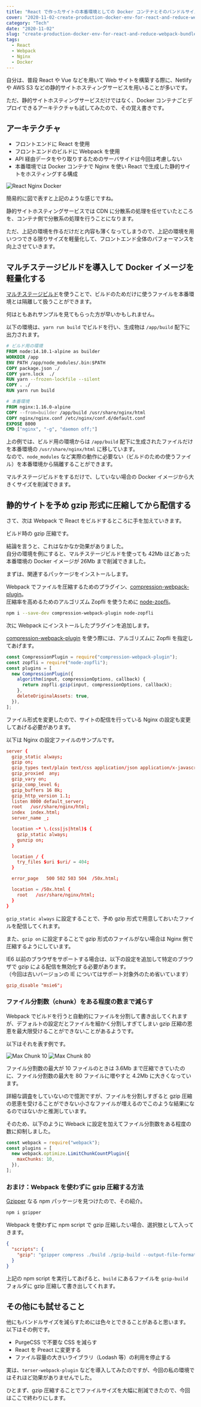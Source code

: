 ```yaml
---
title: "React で作ったサイトの本番環境としての Docker コンテナとそのバンドルサイズ削減のお話"
cover: "2020-11-02-create-production-docker-env-for-react-and-reduce-webpack-bundle-size/header.png"
category: "Tech"
date: "2020-11-02"
slug: "create-production-docker-env-for-react-and-reduce-webpack-bundle-size"
tags:
  - React
  - Webpack
  - Nginx
  - Docker
---
```


自分は、普段 React や Vue などを用いて Web サイトを構築する際に、Netlify や AWS S3 などの静的サイトホスティングサービスを用いることが多いです。

ただ、静的サイトホスティングサービスだけではなく、Docker コンテナごとデプロイできるアーキテクチャも試してみたので、その覚え書きです。

## アーキテクチャ

- フロントエンドに React を使用
- フロントエンドのビルドに Webpack を使用
- API 経由データをやり取りするためのサーバサイドは今回は考慮しない
- 本番環境では Docker コンテナで Nginx を使い React で生成した静的サイトをホスティングする構成

![React Nginx Docker](./React_Nginx_Docker.png)

簡易的に図で表すと上記のような感じですね。

静的サイトホスティングサービスでは CDN に分散系の処理を任せていたところを、コンテナ側で分散系の処理を行うことになります。

ただ、上記の環境を作るだけだと内容も薄くなってしまうので、上記の環境を用いつつできる限りサイズを軽量化して、フロントエンド全体のパフォーマンスを向上させていきます。

## マルチステージビルドを導入して Docker イメージを軽量化する

[マルチステージビルド](https://matsuand.github.io/docs.docker.jp.onthefly/develop/develop-images/multistage-build/)を使うことで、ビルドのためだけに使うファイルを本番環境とは隔離して扱うことができます。

何はともあれサンプルを見てもらった方が早いかもしれません。

以下の環境は、`yarn run build` でビルドを行い、生成物は `/app/build` 配下に出力されます。

```Dockerfile
# ビルド用の環境
FROM node:14.10.1-alpine as builder
WORKDIR /app
ENV PATH /app/node_modules/.bin:$PATH
COPY package.json ./
COPY yarn.lock  ./
RUN yarn --frozen-lockfile --silent
COPY . ./
RUN yarn run build

# 本番環境
FROM nginx:1.16.0-alpine
COPY --from=builder /app/build /usr/share/nginx/html
COPY nginx/nginx.conf /etc/nginx/conf.d/default.conf
EXPOSE 8000
CMD ["nginx", "-g", "daemon off;"]
```

上の例では、ビルド用の環境からは `/app/build` 配下に生成されたファイルだけを本番環境の `/usr/share/nginx/html` に移しています。  
なので、`node_modules` など実際の動作に必要ない（ビルドのための使うファイル）を本番環境から隔離することができます。

マルチステージビルドをするだけで、していない場合の Docker イメージから大きくサイズを削減できます。

## 静的サイトを予め gzip 形式に圧縮してから配信する

さて、次は Webpack で React をビルドするところに手を加えていきます。

ビルド時の gzip 圧縮です。

結論を言うと、これはなかなか効果がありました。  
自分の環境を例にすると、マルチステージビルドを使っても 42Mb ほどあった本番環境の Docker イメージが 26Mb まで削減できました。

まずは、関連するパッケージをインストールします。

Webpack でファイルを圧縮するためのプラグイン、[compression-webpack-plugin](https://www.npmjs.com/package/compression-webpack-plugin)。  
圧縮率を高めるためのアルゴリズム Zopfli を使うために [node-zopfli](https://www.npmjs.com/package/node-zopfli)。

```bash
npm i --save-dev compression-webpack-plugin node-zopfli
```

次に Webpack にインストールしたプラグインを追加します。

[compression-webpack-plugin](https://www.npmjs.com/package/compression-webpack-plugin) を使う際には、アルゴリズムに Zopfli を指定してあげます。

```js
const CompressionPlugin = require("compression-webpack-plugin");
const zopfli = require("node-zopfli");
const plugins = [
  new CompressionPlugin({
    algorithm(input, compressionOptions, callback) {
      return zopfli.gzip(input, compressionOptions, callback);
    },
    deleteOriginalAssets: true,
  }),
];
```

ファイル形式を変更したので、サイトの配信を行っている Nginx の設定も変更してあげる必要があります。

以下は Nginx の設定ファイルのサンプルです。

```conf
server {
  gzip_static always;
  gzip on;
  gzip_types text/plain text/css application/json application/x-javascript text/xml application/xml application/xml+rss text/javascript;
  gzip_proxied  any;
  gzip_vary on;
  gzip_comp_level 6;
  gzip_buffers 16 8k;
  gzip_http_version 1.1;
  listen 8000 default_server;
  root   /usr/share/nginx/html;
  index  index.html;
  server_name _;

  location ~* \.(css|js|html)$ {
    gzip_static always;
    gunzip on;
  }

  location / {
    try_files $uri $uri/ = 404;
  }

  error_page   500 502 503 504  /50x.html;

  location = /50x.html {
    root   /usr/share/nginx/html;
  }
}
```

`gzip_static always` に設定することで、予め gzip 形式で用意しておいたファイルを配信してくれます。

また、`gzip on` に設定することで gzip 形式のファイルがない場合は Nginx 側で圧縮するようにしています。

IE6 以前のブラウザをサポートする場合は、以下の設定を追加して特定のブラウザで gzip による配信を無効化する必要があります。  
（今回は古いバージョンの IE についてはサポート対象外のため省いています）

```conf
gzip_disable "msie6";
```

### ファイル分割数（chunk）をある程度の数まで減らす

Webpack でビルドを行うと自動的にファイルを分割して書き出してくれますが、デフォルトの設定だとファイルを細かく分割しすぎてしまい gzip 圧縮の恩恵を最大限受けることができないことがあるようです。

以下はそれを表す例です。

![Max Chunk 10](./max_chunk_10.png)
![Max Chunk 80](./max_chunk_80.png)

ファイル分割数の最大が 10 ファイルのときは 3.6Mb まで圧縮できていたのに、ファイル分割数の最大を 80 ファイルに増やすと 4.2Mb に大きくなっています。

詳細な調査をしていないので憶測ですが、ファイルを分割しすぎると gzip 圧縮の恩恵を受けることができない小さなファイルが増えるのでこのような結果になるのではないかと推測しています。

そのため、以下のように Weback に設定を加えてファイル分割数をある程度の数に抑制しました。

```js
const webpack = require("webpack");
const plugins = [
  new webpack.optimize.LimitChunkCountPlugin({
    maxChunks: 10,
  }),
];
```

### おまけ：Webpack を使わずに gzip 圧縮する方法

[Gzipper](https://www.npmjs.com/package/gzipper) なる npm パッケージを見つけたので、その紹介。

```bash
npm i gzipper
```

Webpack を使わずに npm script で gzip 圧縮したい場合、選択肢として入ってきます。

```json
{
  "scripts": {
    "gzip": "gzipper compress ./build ./gzip-build --output-file-format [filename].[ext].[compressExt] --verbose"
  }
}
```

上記の npm script を実行してあげると、`build` にあるファイルを `gzip-build` フォルダに gzip 圧縮して書き出してくれます。

## その他にも試せること

他にもバンドルサイズを減らすためには色々とできることがあると思います。  
以下はその例です。

- PurgeCSS で不要な CSS を減らす
- React を Preact に変更する
- ファイル容量の大きいライブラリ（Lodash 等）の利用を停止する

実は、`terser-webpack-plugin` などを導入してみたのですが、今回の私の環境ではそれほど効果がありませんでした。

ひとまず、gzip 圧縮することでファイルサイズを大幅に削減できたので、今回はここで終わりにします。
